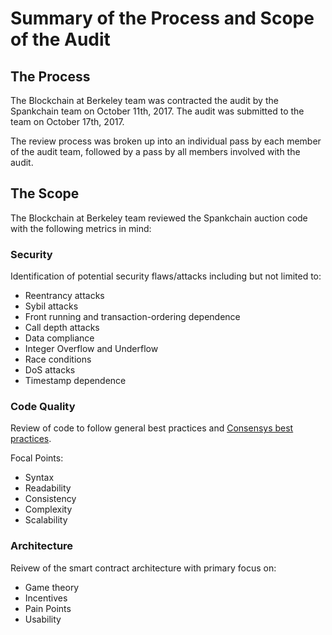 
# Summary of the Process and Scope of the Audit

## The Process

The Blockchain at Berkeley team was contracted the audit by the Spankchain team on October 11th, 2017. The audit was submitted to the team on October 17th, 2017.

The review process was broken up into an individual pass by each member of the audit team, followed by a pass by all members involved with the audit.


## The Scope

The Blockchain at Berkeley team reviewed the Spankchain auction code with the following metrics in mind:

### Security 
Identification of potential security flaws/attacks including but not limited to: 
* Reentrancy attacks
* Sybil attacks
* Front running and transaction-ordering dependence
* Call depth attacks
* Data compliance
* Integer Overflow and Underflow
* Race conditions
* DoS attacks
* Timestamp dependence


### Code Quality
Review of code to follow general best practices and [Consensys best practices](https://github.com/ConsenSys/smart-contract-best-practices).

Focal Points:
* Syntax
* Readability
* Consistency
* Complexity
* Scalability

### Architecture
Reivew of the smart contract architecture with primary focus on:
* Game theory
* Incentives
* Pain Points
* Usability
